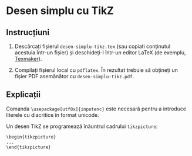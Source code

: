 Desen simplu cu TikZ
====================

Instrucțiuni
------------

1. Descărcați fișierul `desen-simplu-tikz.tex` (sau copiati conținutul acestuia într-un fișier) și deschideți-l într-un editor LaTeX (de exemplu, [Texmaker](https://github.com/vundicind/grafice-in-latex-cu-pgf-tikz-atelier#editoare-latex)).

2. Compilați fișierul local cu `pdflatex`. În rezultat trebuie să obțineți un fișier PDF asemănător cu `desen-simplu-tikz.pdf`.

Explicații
----------

Comanda `\usepackage[utf8x]{inputenc}` este necesară pentru a introduce literele cu diacritice în format unicode.

Un desen TikZ se programează înăuntrul cadrului `tikzpicture`:

    \begin{tikzpicture}
    ...
    \end{tikzpicture}    
